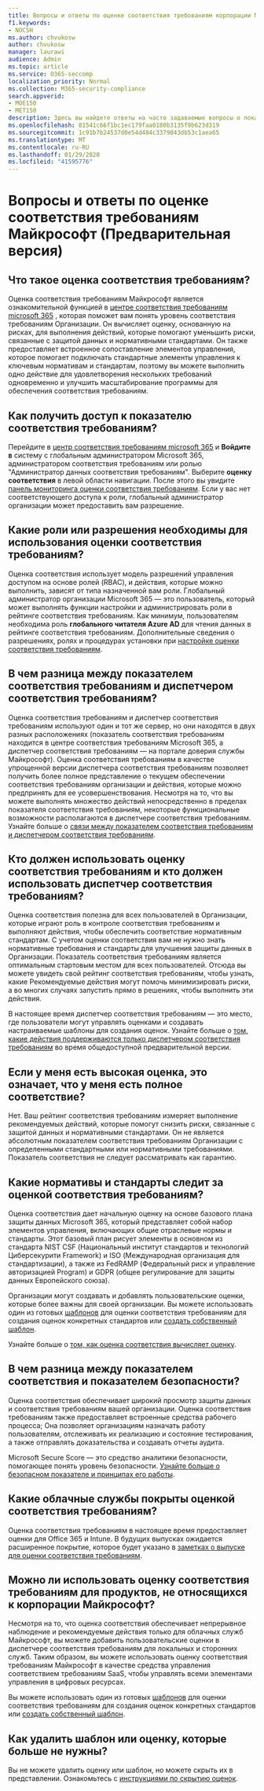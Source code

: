 ```yaml
---
title: Вопросы и ответы по оценке соответствия требованиям корпорации Майкрософт
f1.keywords:
- NOCSH
ms.author: chvukosw
author: chvukosw
manager: laurawi
audience: Admin
ms.topic: article
ms.service: O365-seccomp
localization_priority: Normal
ms.collection: M365-security-compliance
search.appverid:
- MOE150
- MET150
description: Здесь вы найдете ответы на часто задаваемые вопросы о показателях соответствия требованиям корпорации Майкрософт, которые помогают организациям упростить и автоматизировать оценку риска.
ms.openlocfilehash: 81541c66f1bc1ec179faa0180b3135f9b623d319
ms.sourcegitcommit: 1c91b7b24537d0e54d484c3379043db53c1aea65
ms.translationtype: MT
ms.contentlocale: ru-RU
ms.lasthandoff: 01/29/2020
ms.locfileid: "41595776"
---
```

# <a name="microsoft-compliance-score-preview-frequently-asked-questions"></a>Вопросы и ответы по оценке соответствия требованиям Майкрософт (Предварительная версия)

## <a name="what-is-compliance-score"></a>Что такое оценка соответствия требованиям?

Оценка соответствия требованиям Майкрософт является ознакомительной функцией в [центре соответствия требованиям microsoft 365](microsoft-365-compliance-center.md) , которая поможет вам понять уровень соответствия требованиям Организации. Он вычисляет оценку, основанную на рисках, для выполнения действий, которые помогают уменьшить риски, связанные с защитой данных и нормативными стандартами. Он также предоставляет встроенное сопоставление элементов управления, которое помогает подключать стандартные элементы управления к ключевым нормативам и стандартам, поэтому вы можете выполнить одно действие для удовлетворения нескольких требований одновременно и улучшить масштабирование программы для обеспечения соответствия требованиям.

## <a name="how-do-i-access-compliance-score"></a>Как получить доступ к показателю соответствия требованиям?

Перейдите в [центр соответствия требованиям microsoft 365](https://compliance.microsoft.com/) и **Войдите в** систему с глобальным администратором Microsoft 365, администратором соответствия требованиям или ролью "Администратор данных соответствия требованиям". Выберите **оценку соответствия** в левой области навигации. После этого вы увидите [панель мониторинга оценки соответствия требованиям](compliance-score-setup.md#understand-the-compliance-score-dashboard). Если у вас нет соответствующего доступа к роли, глобальный администратор организации может предоставить вам разрешение.

## <a name="what-roles-or-permissions-are-needed-to-use-compliance-score"></a>Какие роли или разрешения необходимы для использования оценки соответствия требованиям?

Оценка соответствия использует модель разрешений управления доступом на основе ролей (RBAC), и действия, которые можно выполнить, зависят от типа назначенной вам роли. Глобальный администратор организации Microsoft 365 — это пользователь, который может выполнять функции настройки и администрировать роли в рейтинге соответствия требованиям. Как минимум, пользователям необходима роль **глобального читателя Azure AD** для чтения данных в рейтинге соответствия требованиям. Дополнительные сведения о разрешениях, ролях и процедурах установки при [настройке оценки соответствия требованиям](compliance-score-setup.md).

## <a name="what-is-the-difference-between-compliance-score-and-compliance-manager"></a>В чем разница между показателем соответствия требованиям и диспетчером соответствия требованиям?

Оценка соответствия требованиям и диспетчер соответствия требованиям используют один и тот же сервер, но они находятся в двух разных расположениях (показатель соответствия требованиям находится в центре соответствия требованиям Microsoft 365, а диспетчер соответствия требованиям — на портале доверия службы Майкрософт). Оценка соответствия требованиям в качестве упрощенной версии диспетчера соответствия требованиям позволяет получить более полное представление о текущем обеспечении соответствия требованиям организации и действия, которые можно предпринять для ее усовершенствования. Несмотря на то, что вы можете выполнять множество действий непосредственно в пределах показателя соответствия требованиям, некоторые функциональные возможности располагаются в диспетчере соответствия требованиям. Узнайте больше о [связи между показателем соответствия требованиям и диспетчером соответствия требованиям](compliance-score.md#relationship-to-compliance-manager).

## <a name="who-should-use-compliance-score-and-who-should-use-compliance-manager"></a>Кто должен использовать оценку соответствия требованиям и кто должен использовать диспетчер соответствия требованиям?

Оценка соответствия полезна для всех пользователей в Организации, которые играют роль в контроле соответствия требованиям и выполняют действия, чтобы обеспечить соответствие нормативным стандартам. С учетом оценки соответствия вам не нужно знать нормативные требования и стандарты для улучшения защиты данных в Организации. Показатель соответствия требованиям является оптимальным стартовым местом для всех пользователей. Отсюда вы можете увидеть свой рейтинг соответствия требованиям, чтобы узнать, какие Рекомендуемые действия могут помочь минимизировать риски, а во многих случаях запустить прямо в решениях, чтобы выполнить эти действия.

В настоящее время диспетчер соответствия требованиям — это место, где пользователи могут управлять оценками и создавать настраиваемые шаблоны для создания оценок. Узнайте больше о [том, какие действия поддерживаются только диспетчером соответствия требованиям](compliance-score-release-notes.md#compliance-score-relationship-to-compliance-manager) во время общедоступной предварительной версии.

## <a name="if-i-have-a-high-score-does-it-mean-im-fully-compliant"></a>Если у меня есть высокая оценка, это означает, что у меня есть полное соответствие?

Нет. Ваш рейтинг соответствия требованиям измеряет выполнение рекомендуемых действий, которые помогут снизить риски, связанные с защитой данных и нормативными стандартами. Он не является абсолютным показателем соответствия требованиям Организации с определенными стандартными или нормативными требованиями. Показатель соответствия не следует рассматривать как гарантию.

## <a name="what-regulations-and-standards-does-compliance-score-monitor"></a>Какие нормативы и стандарты следит за оценкой соответствия требованиям?

Оценка соответствия дает начальную оценку на основе базового плана защиты данных Microsoft 365, который представляет собой набор элементов управления, включающих общие отраслевые нормы и стандарты. Этот базовый план рисует элементы в основном из стандарта NIST CSF (Национальный институт стандартов и технологий Циберсекурити Framework) и ISO (Международная организация для стандартизации), а также из FedRAMP (Федеральный риск и управление авторизацией Program) и GDPR (общее регулирование для защиты данных Европейского союза).

Организации могут создавать и добавлять пользовательские оценки, которые более важны для своей организации. Вы можете использовать один из готовых [шаблонов](compliance-score.md#templates) для оценки соответствия требованиям для создания оценок конкретных стандартов или [создать собственный шаблон](working-with-compliance-manager.md#create-a-template-1).

Узнайте больше о [том, как оценка соответствия вычисляет оценку](compliance-score-methodology.md).

## <a name="what-is-the-difference-between-compliance-score-and-secure-score"></a>В чем разница между показателем соответствия и показателем безопасности?

Оценка соответствия обеспечивает широкий просмотр защиты данных и соответствия требованиям вашей организации. Оценка соответствия требованиям также предоставляет встроенные средства рабочего процесса; Она позволяет организациям назначать работу пользователям, отслеживать их реализацию и состояние тестирования, а также отправлять доказательства и создавать отчеты аудита.

Microsoft Secure Score — это средство аналитики безопасности, помогающее понять уровень безопасности. [Узнайте больше о безопасном показателе и принципах его работы](../security/mtp/microsoft-secure-score.md).

## <a name="which-cloud-services-are-covered-by-compliance-score"></a>Какие облачные службы покрыты оценкой соответствия требованиям?

Оценка соответствия требованиям в настоящее время предоставляет оценки для Office 365 и Intune. В будущих выпусках ожидается расширенное покрытие, которое будет указано в [заметках о выпуске для оценки соответствия требованиям](compliance-score-release-notes.md).

## <a name="can-i-use-compliance-score-for-non-microsoft-products"></a>Можно ли использовать оценку соответствия требованиям для продуктов, не относящихся к корпорации Майкрософт?

Несмотря на то, что оценка соответствия обеспечивает непрерывное наблюдение и рекомендуемые действия только для облачных служб Майкрософт, вы можете добавить пользовательские оценки в диспетчере соответствия требованиям для локальных и сторонних служб. Таким образом, вы можете использовать оценку соответствия требованиям Майкрософт в качестве средства управления соответствием требованиям SaaS, чтобы управлять всеми элементами управления в цифровых ресурсах.

Вы можете использовать один из готовых [шаблонов](compliance-score.md#templates) для оценки соответствия требованиям для создания оценок конкретных стандартов или [создать собственный шаблон](working-with-compliance-manager.md#create-a-template-1).

## <a name="how-do-i-delete-a-template-or-assessment-i-no-longer-need"></a>Как удалить шаблон или оценку, которые больше не нужны?

Вы не можете удалить оценку или шаблон, но можете скрыть их в представлении. Ознакомьтесь с [инструкциями по скрытию оценок](working-with-compliance-manager.md#hide-a-template-or-an-assessment).